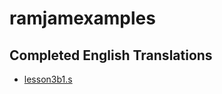 # ramjamexamples

## Completed English Translations

* [lesson3b1.s](https://github.com/matthewdeaves/ramjamexamples/blob/main/SORGENTI/lesson3b1.s)
